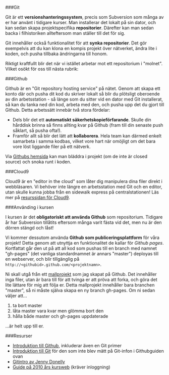 ###Git

Git är ett **versionshanteringssystem**, precis som Subversion som många av er har använt i tidigare kurser. Man installerar det lokalt på sin dator, och kan sedan skapa projektspecifika **repositorier**. Därefter kan man sedan backa i filhistoriken allteftersom man ställer till det för sig.

Git innehåller också funktionalitet för att **synka repositorier**. Det gör exempelvis att du kan klona en kompis projekt över nätverket, ändra lite i koden, och pusha tillbaka ändringarna till honom.

Riktigt kraftfullt blir det när vi istället arbetar mot ett repositorium i "molnet". Vilket osökt för oss till nästa rubrik:


###Github

Github är en "Git repository hosting service" på nätet. Genom att skapa ett konto där och pusha dit kod du skriver lokalt så blir du plötsligt oberoende av din arbetsstation - så länge som du sitter vid en dator med Git installerat, så kan du tanka ned din kod, arbeta med den, och pusha upp det du gjort till Github. Detta arbetssätt innebär två stora fördelar:

*    Dels blir det ett **automatiskt säkerhetskopieförfarande**. Skulle din hårddisk brinna så finns allting kvar på Github (fram till din senaste push såklart, så pusha ofta!).
*    Framför allt så blir det lätt att **kollaborera**. Hela team kan därmed enkelt samarbeta i samma kodbas, vilket vore hart när omöjligt om det bara vore löst liggande filer på ett nätverk.

Via [Githubs hemsida][5] kan man bläddra i projekt (om de inte är closed source) och snoka runt i koden.


###Cloud9

Cloud9 är en "editor in the cloud" som låter dig manipulera dina filer direkt i webbläsaren. Vi behöver inte längre en arbetsstation med Git och en editor, utan skulle kunna jobba från en sidewalk express på centralstationen! Läs mer på [resurssidan för Cloud9][4].


###Använding i kursen

I kursen är det **obligatoriskt att använda Github** som repositorium. Tidigare år har Subversion tillåtits eftersom många varit fästa vid det, men nu är den dörren stängd och låst!

Vi kommer dessutom använda **Github som publiceringsplattform** för våra projekt! Detta genom att utnyttja en funktionalitet de kallar för *Github pages*. Kortfattat går den ut på att all kod som pushas till en branch med namnet "gh-pages" (det vanliga standardnamnet är annars "master") deployas till en webserver, och blir tillgänglig på `http://<githubid>.github.com/<projektnamn>`.

Ni skall utgå från ett [mallprojekt][6] som jag skapat på Github. Det innehåller inga filer, utan är bara till för att tvinga er att pröva att forka, och göra det lite lättare för mig att följa er. Detta mallprojekt innehåller bara branchen "master", så ni måste själva skapa en ny branch gh-pages. Om ni sedan väljer att... 

1.    ta bort master
2.    låta master vara kvar men glömma bort den
3.    hålla både master och gh-pages uppdaterade

...är helt upp till er.


###Resurser

*    [Introduktion till Github][2], inkluderar även en Git primer
*    [Introduktion till Git][3] för den som inte blev mätt på Git-infon i Githubguiden ovan
*    [Gitintro av Jenny Donelly][1]
*    [Guide på 2010 års kursweb][7] (kräver inloggning)






 [1]: http://www.youtube.com/watch?v=QB6r9Y7mqyU&amp;feature=youtube_gdata_player
 [2]: https://help.github.com/articles/set-up-git
 [3]: http://git-scm.com/book/en/Getting-Started-Git-Basics
 [4]: https://coursepress.lnu.se/kurs/ria-utveckling-med-javascript/cloud9-editor/
 [5]: https://github.com/
 [6]: https://github.com/krawaller/riaprojekt2013
 [7]: http://voyager.lnu.se/tekinet/kurser/dtt/2DV407/index.php?sida=html%2Fresurser%2Fgit